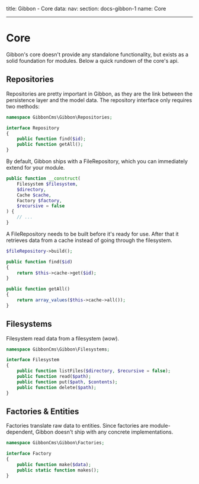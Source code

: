 title: Gibbon - Core
data:
  nav: 
    section: docs-gibbon-1
    name: Core

---

# Core

Gibbon's core doesn't provide any standalone functionality, but exists as a solid foundation for modules. Below a quick rundown of the core's api.

## Repositories

Repositories are pretty important in Gibbon, as they are the link between the persistence layer and the model data. The repository interface only requires two methods:

```php
namespace GibbonCms\Gibbon\Repositories;

interface Repository
{
    public function find($id);
    public function getAll();
}
```

By default, Gibbon ships with a FileRepository, which you can immediately extend for your module.

```php
public function __construct(
    Filesystem $filesystem,
    $directory,
    Cache $cache,
    Factory $factory,
    $recursive = false
) {
    // ...
}
```

A FileRepository needs to be built before it's ready for use. After that it retrieves data from a cache instead of going through the filesystem.

```php
$fileRepository->build();
```

```php
public function find($id)
{
    return $this->cache->get($id);
}

public function getAll()
{
    return array_values($this->cache->all());
}
```

## Filesystems

Filesystem read data from a filesystem (*wow*).

```php
namespace GibbonCms\Gibbon\Filesystems;

interface Filesystem
{
    public function listFiles($directory, $recursive = false);
    public function read($path);
    public function put($path, $contents);
    public function delete($path);
}
```

## Factories & Entities

Factories translate raw data to entities. Since factories are module-dependent, Gibbon doesn't ship with any concrete implementations.

```php
namespace GibbonCms\Gibbon\Factories;

interface Factory
{
    public function make($data);
    public static function makes();
}
```
